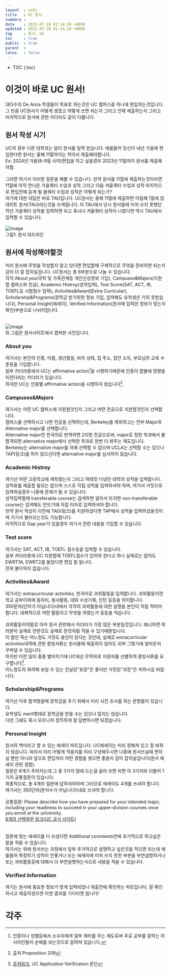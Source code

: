```yaml
---
layout  : wiki
title   : UC 원서
summary : 
date    : 2022-07-28 01:14:20 +0900
updated : 2022-07-28 01:14:20 +0900
tag     : 원서, UC
toc     : true
public  : true
parent  : 
latex   : false
---
```

* TOC
{:toc}

# 이것이 바로 UC 원서! 
대다수의 De Anza 학생들이 목표로 하는것은 UC 캠퍼스중 하나에 편입하는것입니다. 그 만큼 UC원서가 어떻게 생겼고 어떻게 쓰면 되는지 그리고 언제 제출하는지 그리고 마지막으로 원서에 관한 카더라도 같이 다룹니다.  

## 원서 작성 시기
UC의 경우 다른 대학과는 달리 원서를 일찍 받습니다. 예를들어 당신이 내년 가을에 편입한다면 원서는 올해 11월까지는 적어서 제출해야합니다.  
Ex: 2024년 가을(8-9월 사이)편입을 하고 싶을경우 2023년 11월까지 원서를 제출해야함.  
<br/>
그러면 여기서 이러한 질문을 해볼 수 있습니다. 만약 원서를 11월에 제출하는것이라면 11월에 아직 안나온 가을쿼터 수업과 성적 그리고 다음 겨울쿼터 수업과 성적 마지막으로 편입전에 듣게 될 봄쿼터 수업과 성적은 어떻게 되는가?  
여기에 대한 대답은 바로 TAU입니다. UC원서는 올해 11월에 제출하면 이듬해 1월에 업데이트 원서(TAU)라는것을 쓰게됩니다. 이 TAU에서 당시 원서쓸때 미처 쓰지 못했던 작년 가을쿼터 성적을 입력하면 되고 혹시나 겨울쿼터 성적이 나왔다면 역시 TAU에서 입력할 수 있습니다.  
<br/>
![image](https://user-images.githubusercontent.com/108209464/182030167-45e4d537-8138-4e89-be10-f098a73d3ba2.png)  
그림1: 원서 데드라인  

## 원서에 작성해야할것
미리 원서에 무엇을 작성할지 알고 있다면 편입할때 구체적으로 무엇을 준비하면 되는지 감이 더 잘 잡히실겁니다. UC원서는 총 8부분으로 나눌 수 있습니다.  
각각 About you(국적 및 가족관계등 개인신상정보 기입), Campuses&Majors(지원할 캠퍼스와 전공), Academic Histroy(성적입력), Test Score(SAT, ACT, IB, TOEFL등 시험점수 입력), Activities&Award(Extra Curricular), Scholarship&Programs(장학금 받기위한 정보 기입, 입력해도 유학생은 거의 못받습니다), Personal Insight(에세이), Verified Information(원서에 입력한 정보가 맞는지 확인)부분으로 나뉘어집니다.  
<br/><br/>
![image](https://user-images.githubusercontent.com/108209464/182030540-2f50d49b-c12b-4c1e-b792-2c85d3c92b3a.png)  
위 그림은 원서사이트에서 캡쳐한 사진입니다.  

 ### About you
여기서는 본인의 인종, 이름, 생년월일, 비자 상태, 집 주소, 집안 소득, 부모님의 교욱 수준등을 기입합니다.  
일부 카더라중에서 UC는 affirmative action[^1]을 시행하기때문에 인종이 합불에 영향을 미친다라는 카더라가 있습니다.  
하지만 UC는 인종별 affirmative action을 시행하지 않습니다[^2].

### Campuses&Majors
여기서는 어떤 UC 캠퍼스에 지원할것인지 그리고 어떤 전공으로 지원할것인지 선택합니다.  
캠퍼스를 선택하시고 나면 전공을 선택하는데, Berkeley를 제외하고는 전부 Major와 Alternative major를 선택합니다.  
Alternative major란 한국어로 번역하면 2지망 전공으로써, major로 정한 학과에서 불합격되면 alternative major에서 선택한 학과로 한번 더 봐주는 제도입니다.  
Berkeley는 alternative major를 아예 선택할 수 없으며 UCLA는 선택할 수는 있으나 TAP(링크)를 하지 않으신다면 alternative major를 심사하지 않습니다.

### Academic Histroy
여기선 어떤 고등학교에 재학했는지 그리고 여태껏 다녔던 대학의 성적을 입력합니다.  
성적표를 제출할 필요는 없으며 스스로 직접 성적을 입력하셔야 하며, 여기서 거짓으로 입력하실경우 나중에 문제가 될 수 있습니다.  
성적입력할때 transferable course는 검색하면 알아서 뜨지면 non-transferable course는 검색해도 안뜨기에 직접 타자로 입력하셔야 합니다.  
만약 원서 작성이 이전에 TAG(링크)를 지원하셨다면 TAP에서 성적을 입력하셨을것이며 거기서 불러오는것도 가능합니다.  
마지막으로 Gap year가 있을경우 여기서 관련 내용을 기입할 수 있습니다.  

### Test score
여기서는 SAT, ACT, IB, TOEFL 점수등을 입력할 수 있습니다.  
일부 카더라중에 UC 지원할때 TOEFL점수가 있어야 한다고 하나 실제로는 없어도 EWRT1A, EWRT2를 들었다면 편입 잘 됩니다.  
전혀 불이익이 없습니다.  

### Activities&Award
여기서는 extracurricular activities, 한국어로 과외활동을 입력합니다. 과외활동이란 학교 공부이외에 동아리, 봉사활동, 대회 수상기록, 인턴 등등을 의미합니다.  
350문자(단어가 아닙니다)내에서 각각의 과외활동에 대한 설명을 본인이 직접 적어야합니다. 대체적으로 어떤 활동이고 무엇을 하였는가 등등을 적습니다.  
<br/>
과외활동이야말로 아마 원서 관련해서 카더라가 가장 많은 부분일것입니다. 왜냐하면 여러분이 실제로 안한것도 실제로 한것처럼 적을 수 있기때문입니다.  
이 말인 즉슨 어느정도 거짓도 용인이 된다는 것인데, 실제로 extracurricular activities내역에 관한 증빙서류는 원서쓸때 제출하지 않아도 되며 그렇기에 얼마든지 꾸며낼 수 있습니다.  
하지만 이런 일이 종종 벌어지기에 UC에선 무작위로 지원자를 선별하여 증빙서류를 요구합니다[^3].  
어느정도의 화려해 보일 수 있는 진실된"포장"은 좋지만 거짓된"과장"은 피하시길 바랍니다.  

### Scholarship&Programs
여기선 이후 합격했을때 장학금을 주기 위해서 미리 사전 조사를 하는 문항들이 있습니다.  
유학생도 merit형태로 장학금을 받을 수는 있으나 많지는 않습니다.  
다만 그래도 혹시 모르니까 정직하게 잘 답변하시면 되겠습니다.  

### Personal Insight
원서의 백미라고 할 수 있는 에세이 파트입니다. UC에세이는 미리 정해져 있고 잘 바뀌지 않습니다. 
따라서 미리 어떻게 적을지를 미리 구성해두시면 나중에 원서쓰실때 편하실 뿐만 아니라 앞으로 편입까지 어떤 경험을 쌓으면 좋을지 감이 잡히실겁니다(원서 에세이 관련 경험).  
질문은 8개가 주어지는데 그 중 3가지 맘에 드는걸 골라 쓰면 되면 이 3가지와 더불어 1가지 공통질문이 있습니다.  
최종적으로, 총 4개의 질문에 답하셔야하며 그러므로 에세이도 4개를 쓰셔야 합니다.  
여기서는 350단어(문자수가 아닙니다!)내로 쓰셔야 합니다.  
<br/>
공통질문: Please describe how you have prepared for your intended major, including your readiness to succeed in your upper-division courses once you enroll at the university.
<br/>
[8개의 선택질문 링크(UC 공식 사이트)](https://admission.universityofcalifornia.edu/how-to-apply/applying-as-a-freshman/personal-insight-questions.html)  
<br/><br/>
질문에 맞는 에세이를 다 쓰셨다면 Additional comments란에 추가적으로 하고싶은 말을 적을 수 있습니다.  
여기서는 위에 원서쓰는 과정에서 일부 추가적으로 설명하고 싶은것을 적으면 되는데 예를들어 특정학기 성적이 안좋거나 또는 에세이에 미처 쓰지 못한 부분을 부연설명하거나 또는 과외활동등에 대해서 더 부연설명하는식으로 내용을 적을 수 있습니다.  

### Verified Information
여기는 원서에 중요한 정보가 맞게 입력되었나 제출전에 확인하는 파트입니다. 잘 확인하시고 제출하셨으면 이젠 결과를 기다리면 됩니다!

# 각주
[^1]: 인종이나 성별등에서 소수자에게 일부 쿼터를 주는 제도로써 주로 공부를 잘하는 아시아인들이 손해를 보는것으로 알려져 있습니다.
[^2]: 출처 Proposition 209
[^3]: [출처링크](https://mailchi.mp/ucop/uc-counselors-and-advisers-bulletin-november-2021), UC Application Verification 문단
